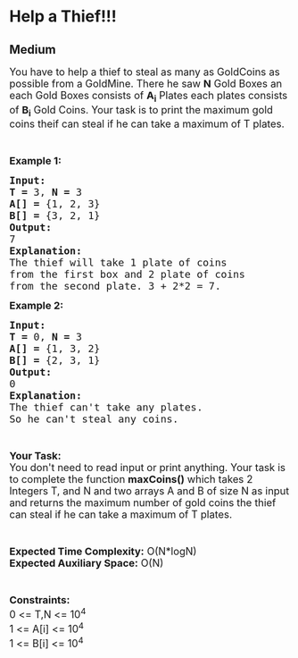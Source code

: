 # Help a Thief!!!
## Medium
<div class="problems_problem_content__Xm_eO"><p><span style="font-size:18px">You have to help a thief to steal as many as GoldCoins as possible from a GoldMine. There he saw <strong>N</strong> Gold Boxes an each Gold Boxes consists of <strong>A<sub>i</sub></strong> Plates each plates consists of <strong>B<sub>i</sub></strong> Gold Coins. Your task is to print the maximum gold coins theif can steal if he can take a maximum of T plates.</span></p>

<p>&nbsp;</p>

<p><span style="font-size:18px"><strong>Example 1:</strong></span></p>

<pre><span style="font-size:18px"><strong>Input:</strong></span>
<span style="font-size:18px"><strong>T = </strong>3, <strong>N = </strong>3</span><strong> </strong>
<span style="font-size:18px"><strong>A[] = </strong>{1, 2, 3}
<strong>B[] = </strong>{3, 2, 1}</span>
<span style="font-size:18px"><strong>Output:</strong></span>
<span style="font-size:18px">7</span>
<span style="font-size:18px"><strong>Explanation:</strong></span>
<span style="font-size:18px">The thief will take 1 plate of coins
from the first box and 2 plate of coins
from the second plate. 3 + 2*2 = 7.</span></pre>

<p><span style="font-size:18px"><strong>Example 2:</strong></span></p>

<pre><span style="font-size:18px"><strong>Input:</strong></span>
<span style="font-size:18px"><strong>T = </strong>0, <strong>N = </strong>3</span><strong> </strong>
<span style="font-size:18px"><strong>A[] = </strong>{1, 3, 2}</span>
<span style="font-size:18px"><strong>B[] = </strong>{2, 3, 1}</span>
<span style="font-size:18px"><strong>Output:</strong></span>
<span style="font-size:18px">0</span>
<span style="font-size:18px"><strong>Explanation:</strong></span>
<span style="font-size:18px">The thief can't take any plates.
So he can't steal any coins.</span></pre>

<p>&nbsp;</p>

<p><span style="font-size:18px"><strong>Your Task:</strong><br>
You don't need to read input or print anything. Your task is to complete the function <strong>maxCoins()</strong> which takes 2 Integers T, and N and two arrays A and B of size N as input and returns the maximum number of gold coins the thief can steal if he can take a maximum of T plates.</span></p>

<p>&nbsp;</p>

<p><span style="font-size:18px"><strong>Expected Time Complexity:</strong> O(N*logN)<br>
<strong>Expected Auxiliary Space:</strong> O(N)</span></p>

<p>&nbsp;</p>

<p><span style="font-size:18px"><strong>Constraints:</strong></span><br>
<span style="font-size:18px">0 &lt;= T,N &lt;= 10<sup>4</sup><br>
1 &lt;= A[i] &lt;= 10<sup>4</sup></span><br>
<span style="font-size:18px">1 &lt;= B[i] &lt;= 10<sup>4</sup></span></p>
</div>